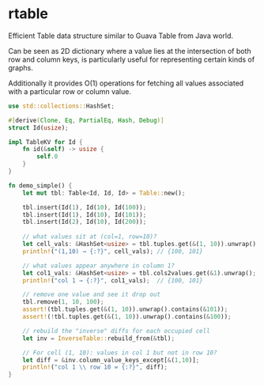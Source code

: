 # rtable
Efficient Table data structure similar to Guava Table from Java world.

Can be seen as 2D dictionary where a value lies at the intersection of both row and column keys, is particularly useful for representing certain kinds of graphs.

Additionally it provides O(1) operations for fetching all values associated with a particular row or column value.

```rust
use std::collections::HashSet;

#[derive(Clone, Eq, PartialEq, Hash, Debug)]
struct Id(usize);

impl TableKV for Id {
    fn id(&self) -> usize { 
        self.0 
    }
}

fn demo_simple() {
    let mut tbl: Table<Id, Id, Id> = Table::new();

    tbl.insert(Id(1), Id(10), Id(100));
    tbl.insert(Id(1), Id(10), Id(101));
    tbl.insert(Id(2), Id(10), Id(200));
    
    // what values sit at (col=1, row=10)?
    let cell_vals: &HashSet<usize> = tbl.tuples.get(&(1, 10)).unwrap();
    println!("(1,10) → {:?}", cell_vals); // {100, 101}

    // what values appear anywhere in column 1?
    let col1_vals: &HashSet<usize> = tbl.cols2values.get(&1).unwrap();
    println!("col 1 → {:?}", col1_vals);  // {100, 101}

    // remove one value and see it drop out
    tbl.remove(1, 10, 100);
    assert!(tbl.tuples.get(&(1, 10)).unwrap().contains(&101));
    assert!(!tbl.tuples.get(&(1, 10)).unwrap().contains(&100));

    // rebuild the "inverse" diffs for each occupied cell
    let inv = InverseTable::rebuild_from(&tbl);

    // For cell (1, 10): values in col 1 but not in row 10?
    let diff = &inv.column_value_keys_except[&(1,10)];
    println!("col 1 \\ row 10 = {:?}", diff);
}
```